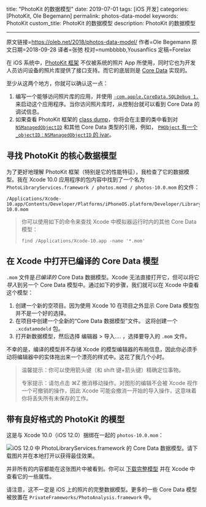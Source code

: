 title: "PhotoKit 的数据模型"
date: 2019-07-01
tags: [iOS 开发]
categories: [PhotoKit, Ole Begemann]
permalink: photos-data-model
keywords: PhotoKit
custom_title: PhotoKit 的数据模型
description: PhotoKit 的数据模型

---
原文链接=https://oleb.net/2018/photos-data-model/
作者=Ole Begemann
原文日期=2018-09-28
译者=张弛
校对=numbbbbb,Yousanflics
定稿=Forelax

<!--此处开始正文-->

在 iOS 系统中，[PhotoKit 框架](https://developer.apple.com/documentation/photokit) 不仅被系统的照片 App 所使用，同时它也为开发人员访问设备的照片库提供了接口支持。而它的底层则是 [Core Data](https://developer.apple.com/documentation/coredata) 实现的。

<!--more-->

至少从这两个地方，你就可以确认这一点：

1. 编写一个能够访问照片库的应用，并使用 [`-com.apple.CoreData.SQLDebug 1.`](https://developer.apple.com/library/archive/documentation/Cocoa/Conceptual/CoreData/TroubleshootingCoreData.html#//apple_ref/doc/uid/TP40001075-CH26-SW21) 来启动这个应用程序。当你访问照片库时，从控制台就可以看到 Core Data 的调试信息。
2. 如果查看 PhotoKit 框架的 [class dump](http://stevenygard.com/projects/class-dump/)，你将会在主要的类中看到对 [`NSManagedObjectID`](https://developer.apple.com/documentation/coredata/nsmanagedobjectid) 和其他 Core Data 类型的引用，例如， [`PHObject` 有一个 `_objectID：NSManagedObjectID` 的 ivar](https://github.com/nst/iOS-Runtime-Headers/blob/fbb634c78269b0169efdead80955ba64eaaa2f21/Frameworks/Photos.framework/PHObject.h)。

## 寻找 PhotoKit 的核心数据模型

为了更好地理解 PhotoKit 框架（特别是它的性能特征），我检查了它的数据模型。我在 Xcode 10.0 应用程序的包内容中找到了一个名为 `PhotoLibraryServices.framework / photos.momd / photos-10.0.mom` 的文件：


```shell
/Applications/Xcode-10.app/Contents/Developer/Platforms/iPhoneOS.platform/Developer/Library/CoreSimulator/Profiles/Runtimes/iOS.simruntime/Contents/Resources/RuntimeRoot/System/Library/PrivateFrameworks/PhotoLibraryServices.framework/photos.momd/photos-10.0.mom
```

> 你可以使用如下的命令来查找 Xcode 中模拟器运行时内的其他 Core Data 模型：
>
> `find /Applications/Xcode-10.app -name '*.mom'`
> 

## 在 Xcode 中打开已编译的 Core Data 模型

`.mom` 文件是*已编译的* Core Data 数据模型。Xcode 无法直接打开它，但可以将它*导入*到另一个 Core Data 模型中。通过如下的步骤，我们就可以在 Xcode 中查看这个模型：

1. 创建一个新的空项目。因为使用 Xcode 10 在项目之外显示 Core Data 模型包并不是一个好的选择。
2. 在项目中创建一个全新的“Core Data 数据模型”文件。 这将创建一个 `.xcdatamodeld` 包。
3. 打开新数据模型，然后选择 编辑器 > 导入.... ，选择要导入的 `.mom` 文件。

不幸的是，编译的模型并不存储 Xcode 的模型编辑器的布局信息，因此你必须手动将编辑器中的实体拖出来一个漂亮的样式中。这花了我几个小时。

> 温馨提示：你可以使用箭头键（和 shift 键+箭头键）精确定位事物。
>
> 专家提示：请勿点击 ⌘Z 撤消移动操作。对图形的编辑不会被 Xcode 视作一个可撤销的操作，因此 Xcode 可能会撤消一开始的导入操作，这意味着你将丢失所有未保存的工作。

## 带有良好格式的 PhotoKit 的模型

这是与 Xcode 10.0（iOS 12.0）捆绑在一起的 `photos-10.0.mom`：

![iOS 12.0 中 PhotoLibraryServices.framework 的 Core Data 数据模型。请下载图片并在本地打开以获得最佳效果。](https://oleb.net/media/photos-10.0-core-data-model-5974px.png)


并非所有的内容都能在这张图片中被看到。你可以 [下载完整模型](https://github.com/ole/AppleCoreDataModels) 并在 Xcode 中查看它的一些属性。

请注意，这不一定是 iOS 上的照片的完整数据模型。更多的一些 Core Data 模型被放置在 `PrivateFrameworks/PhotoAnalysis.framework` 中。